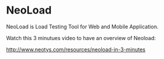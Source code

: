 # NeoLoad
NeoLoad is Load Testing Tool for Web and Mobile Application.

Watch this 3 minutues video to have an overview of Neoload:

http://www.neotys.com/resources/neoload-in-3-minutes
